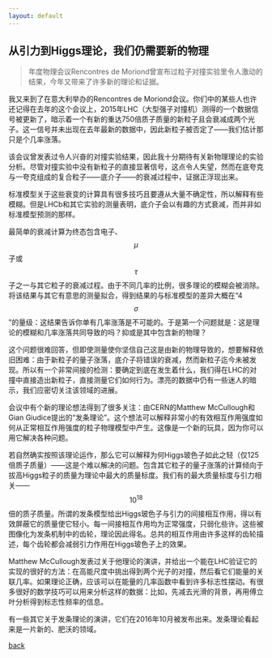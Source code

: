 ```yaml
---
layout: default
---
```

<script type="text/x-mathjax-config">
MathJax.Hub.Config({tex2jax: {inlineMath:[['$','$']]}});
</script>
<script type="text/javascript" src="http://cdn.mathjax.org/mathjax/latest/MathJax.js?config=TeX-AMS-MML_HTMLorMML"></script>

## 从引力到Higgs理论，我们仍需要新的物理
> 年度物理会议Rencontres de Moriond曾宣布过粒子对撞实验里令人激动的结果，今年又带来了许多新的理论和证据。

我又来到了在意大利举办的Rencontres de Moriond会议。你们中的某些人也许还记得在去年的这个会议上，2015年LHC（大型强子对撞机）测得的一个数据信号被更新了，暗示着一个有新的重达750倍质子质量的新粒子且会衰减成两个光子。这一信号并未出现在去年最新的数据中，因此新粒子被否定了——我们估计那只是个几率涨落。

该会议曾发表过令人兴奋的对撞实验结果，因此我十分期待有关新物理理论的实验分析。尽管对撞实验中没有新粒子的直接显著信号，这点令人失望，然而在底夸克与一夸克组成的复合粒子——底介子——的衰减过程中，证据正浮现出来。

标准模型关于这些衰变的计算具有很多技巧且要遵从大量不确定性，所以解释有些模糊。但是LHCb和其它实验的测量表明，底介子会以有趣的方式衰减，而并非如标准模型预测的那样。

最简单的衰减计算为终态包含电子、$$\mu$$子或$$\tau$$子之一与其它粒子的衰减过程。由于不同几率的比例，很多理论的模糊会被消除。将该结果与其它有意思的测量拟合，得到结果的与标准模型的差异大概在“4$$\sigma$$”的量级：这结果告诉你单有几率涨落是不可能的。于是第一个问题就是：这是理论的模糊和几率涨落共同导致的吗？抑或是其中包含新的物理？

这个问题很难回答，但即使测量使你坚信自己这是由新的物理导致的，想要解释依旧困难：由于新粒子的量子涨落，底介子将错误的衰减，然而新粒子迄今未被发现。所以有一个非常间接的检测：要确定到底在发生着什么，我们得在LHC的对撞中直接造出新粒子，直接测量它们如何行为。漂亮的数据中仍有一些迷人的暗示，我们应密切关注该领域的进展。

会议中有个新的理论想法得到了很多关注：由CERN的Matthew McCullough和Gian Giudice提出的“发条理论”。这个想法可以解释非常小的有效相互作用强度如何从正常相互作用强度的粒子物理模型中产生。这像是一个新的玩具，因为你可以用它解决各种问题。

若自然确实按照该理论运作，那么它可以解释为何Higgs玻色子如此之轻（仅125倍质子质量）——这是个难以解决的问题。包含其它粒子的量子涨落的计算倾向于拔高Higgs粒子的质量为理论中最大的质量标度。我们有的最大质量标度与引力相关——$$10^{18}$$倍的质子质量。所谓的发条模型给出Higgs玻色子与引力的间接相互作用，得以有效屏蔽它的质量使它轻小。每一间接相互作用均为正常强度，只弱化些许。这些被图像化为发条机制中的齿轮，理论因此得名。总共的相互作用由许多这样的齿轮描述，每个齿轮都会减弱引力作用在Higgs玻色子上的效果。

Matthew McCullough发表过关于他理论的演讲，并给出一个能在LHC验证它的实现的很好的方法：在高能尺度中挑出得到两个光子的对撞，然后看它们能量的关联几率。如果理论正确，应该可以在能量的几率函数中看到许多标志性摆动。有很多很好的数学技巧可以用来分析这样的数据：比如，先减去光滑的背景，再用傅立叶分析得到标志性频率的信息。

有一些其它关于发条理论的演讲，它们在2016年10月被发布出来。发条理论看起来是一片新的、肥沃的领域。

[back][1]

[1]:	./
